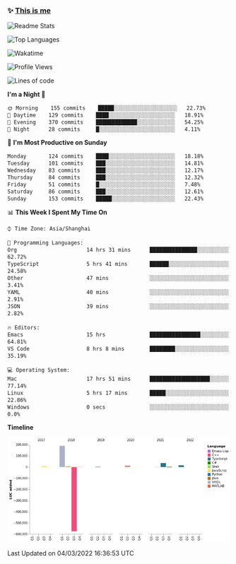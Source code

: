 <!--

**icyzeroice/icyzeroice** is a ✨ _special_ ✨ repository because its `README.md` (this file) appears on your GitHub profile.

Here are some ideas to get you started:

- 🔭 I’m currently working on ...
- 🌱 I’m currently learning ...
- 👯 I’m looking to collaborate on ...
- 🤔 I’m looking for help with ...
- 💬 Ask me about ...
- 📫 How to reach me: ...
- 😄 Pronouns: ...
- ⚡ Fun fact: ...

-->

### ✨ [This is me](https://shakugan.fandom.com/wiki/Serment)

![Readme Stats](https://github-readme-stats.vercel.app/api?username=icyzeroice)

![Top Languages](https://github-readme-stats.vercel.app/api/top-langs/?username=icyzeroice&exclude_repo=scutie2015-digimon&layout=compact&langs_count=5)

![Wakatime](https://github-readme-stats.vercel.app/api/wakatime?username=icyzeroice)

<!--START_SECTION:waka-->
![Profile Views](http://img.shields.io/badge/Profile%20Views-2-blue)

![Lines of code](https://img.shields.io/badge/From%20Hello%20World%20I%27ve%20Written--295%20Thousand%20lines%20of%20code-blue)

**I'm a Night 🦉** 

```text
🌞 Morning    155 commits    █████░░░░░░░░░░░░░░░░░░░░   22.73% 
🌆 Daytime    129 commits    ████░░░░░░░░░░░░░░░░░░░░░   18.91% 
🌃 Evening    370 commits    █████████████░░░░░░░░░░░░   54.25% 
🌙 Night      28 commits     █░░░░░░░░░░░░░░░░░░░░░░░░   4.11%

```
📅 **I'm Most Productive on Sunday** 

```text
Monday       124 commits    ████░░░░░░░░░░░░░░░░░░░░░   18.18% 
Tuesday      101 commits    ███░░░░░░░░░░░░░░░░░░░░░░   14.81% 
Wednesday    83 commits     ███░░░░░░░░░░░░░░░░░░░░░░   12.17% 
Thursday     84 commits     ███░░░░░░░░░░░░░░░░░░░░░░   12.32% 
Friday       51 commits     █░░░░░░░░░░░░░░░░░░░░░░░░   7.48% 
Saturday     86 commits     ███░░░░░░░░░░░░░░░░░░░░░░   12.61% 
Sunday       153 commits    █████░░░░░░░░░░░░░░░░░░░░   22.43%

```


📊 **This Week I Spent My Time On** 

```text
⌚︎ Time Zone: Asia/Shanghai

💬 Programming Languages: 
Org                      14 hrs 31 mins      ███████████████░░░░░░░░░░   62.72% 
TypeScript               5 hrs 41 mins       ██████░░░░░░░░░░░░░░░░░░░   24.58% 
Other                    47 mins             ░░░░░░░░░░░░░░░░░░░░░░░░░   3.41% 
YAML                     40 mins             ░░░░░░░░░░░░░░░░░░░░░░░░░   2.91% 
JSON                     39 mins             ░░░░░░░░░░░░░░░░░░░░░░░░░   2.82%

🔥 Editors: 
Emacs                    15 hrs              ████████████████░░░░░░░░░   64.81% 
VS Code                  8 hrs 8 mins        ████████░░░░░░░░░░░░░░░░░   35.19%

💻 Operating System: 
Mac                      17 hrs 51 mins      ███████████████████░░░░░░   77.14% 
Linux                    5 hrs 17 mins       █████░░░░░░░░░░░░░░░░░░░░   22.86% 
Windows                  0 secs              ░░░░░░░░░░░░░░░░░░░░░░░░░   0.0%

```

**Timeline**

![Chart not found](https://raw.githubusercontent.com/icyzeroice/icyzeroice/main/charts/bar_graph.png) 


 Last Updated on 04/03/2022 16:36:53 UTC
<!--END_SECTION:waka-->

<!--

### Related
- https://github.com/abhisheknaiidu/awesome-github-profile-readme
- https://github.com/coderjojo/creative-profile-readme
- https://github.com/elangosundar/awesome-README-templates
- https://github.com/durgeshsamariya/awesome-github-profile-readme-templates
- https://github.com/anmol098/waka-readme-stats

-->
